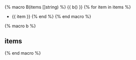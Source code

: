 
{% macro B(items []string) %}
{{ b() }}
{% for item in items %}
* {{ item }}
{% end %}
{% end macro %}

{% macro b %}
## items
{% end macro %}
